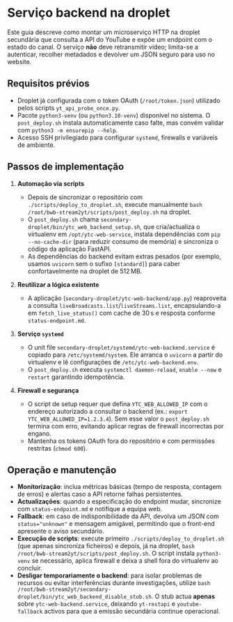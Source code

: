 # Serviço backend na droplet

Este guia descreve como montar um microserviço HTTP na droplet secundária que consulta a API do YouTube e expõe um endpoint com o estado do canal. O serviço **não** deve retransmitir vídeo; limita-se a autenticar, recolher metadados e devolver um JSON seguro para uso no website.

## Requisitos prévios

- Droplet já configurada com o token OAuth (`/root/token.json`) utilizado pelos scripts `yt_api_probe_once.py`.
- Pacote `python3-venv` (ou `python3.10-venv`) disponível no sistema. O `post_deploy.sh` instala automaticamente caso falte, mas convém validar com `python3 -m ensurepip --help`.
- Acesso SSH privilegiado para configurar `systemd`, firewalls e variáveis de ambiente.

## Passos de implementação

1. **Automação via scripts**
   - Depois de sincronizar o repositório com `./scripts/deploy_to_droplet.sh`, execute manualmente `bash /root/bwb-stream2yt/scripts/post_deploy.sh` na droplet.
   - O `post_deploy.sh` chama `secondary-droplet/bin/ytc_web_backend_setup.sh`, que cria/actualiza o virtualenv em `/opt/ytc-web-service`, instala dependências com `pip --no-cache-dir` (para reduzir consumo de memória) e sincroniza o código da aplicação FastAPI.
   - As dependências do backend evitam extras pesados (por exemplo, usamos `uvicorn` sem o sufixo `[standard]`) para caber confortavelmente na droplet de 512 MB.

2. **Reutilizar a lógica existente**
   - A aplicação (`secondary-droplet/ytc-web-backend/app.py`) reaproveita a consulta `liveBroadcasts.list`/`liveStreams.list`, encapsulando-a em `fetch_live_status()` com cache de 30 s e resposta conforme `status-endpoint.md`.

3. **Serviço `systemd`**
   - O unit file `secondary-droplet/systemd/ytc-web-backend.service` é copiado para `/etc/systemd/system`. Ele arranca o `uvicorn` a partir do virtualenv e lê configurações de `/etc/ytc-web-backend.env`.
   - O `post_deploy.sh` executa `systemctl daemon-reload`, `enable --now` e `restart` garantindo idempotência.

4. **Firewall e segurança**
   - O script de setup requer que defina `YTC_WEB_ALLOWED_IP` com o endereço autorizado a consultar o backend (ex.: `export YTC_WEB_ALLOWED_IP=1.2.3.4`). Sem esse valor o `post_deploy.sh` termina com erro, evitando aplicar regras de firewall incorrectas por engano.
   - Mantenha os tokens OAuth fora do repositório e com permissões restritas (`chmod 600`).

## Operação e manutenção

- **Monitorização**: inclua métricas básicas (tempo de resposta, contagem de erros) e alertas caso a API retorne falhas persistentes.
- **Actualizações**: quando a especificação do endpoint mudar, sincronize com `status-endpoint.md` e notifique a equipa web.
- **Fallback**: em caso de indisponibilidade da API, devolva um JSON com `status="unknown"` e mensagem amigável, permitindo que o front-end apresente o aviso secundário.
- **Execução de scripts**: execute primeiro `./scripts/deploy_to_droplet.sh` (que apenas sincroniza ficheiros) e depois, já na droplet, `bash /root/bwb-stream2yt/scripts/post_deploy.sh`. O script instala `python3-venv` se necessário, aplica firewall e deixa a shell fora do virtualenv ao concluir.
- **Desligar temporariamente o backend**: para isolar problemas de recursos ou evitar interferências durante investigações, utilize `bash /root/bwb-stream2yt/secondary-droplet/bin/ytc_web_backend_disable_stub.sh`. O stub actua **apenas** sobre `ytc-web-backend.service`, deixando `yt-restapi` e `youtube-fallback` activos para que a emissão secundária continue operacional.

